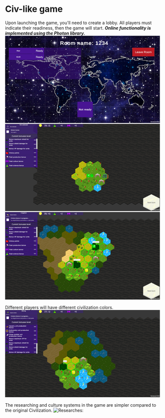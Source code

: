 # Civ-like game
Upon launching the game, you'll need to create a lobby. All players must indicate their readiness, then the game will start.
***Online functionality is implemented using the Photon library.***
![Lobby: ](https://github.com/Hostileca/Civ-like-game/blob/master/Screenshots/Lobby.png)
![Stared game: ](https://github.com/Hostileca/Civ-like-game/blob/master/Screenshots/StartedGame.png)
![New town was created: ](https://github.com/Hostileca/Civ-like-game/blob/master/Screenshots/two_towns.png)

Different players will have different civilization colors.
![Two players: ](https://github.com/Hostileca/Civ-like-game/blob/master/Screenshots/AnotherPlayer.png)

The researching and culture systems in the game are simpler compared to the original Civilization.
![Researches: ](https://www.example.com/image.jpg)
